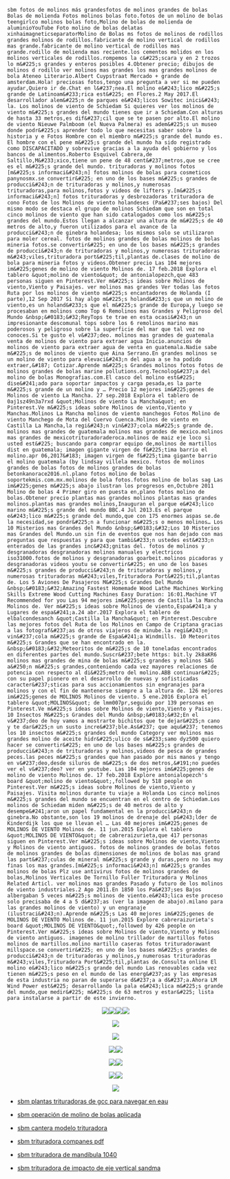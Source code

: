 
```
sbm fotos de molinos más grandesfotos de molinos grandes de bolas Bolas de molienda Fotos molinos bolas foto.fotos de un molino de bolas teengirlco molinos bolas foto,Molino de bolas de molienda de aluminioYouTube Foto molino de bolas delatas xinhaimagneticseparatorMolino de Bolas ms fotos de molinos de rodillos grandes molinos de rodillos.fabricante de molino vertical de rodillos mas grande.fabricante de molino vertical de rodillos mas grande.rodillo de molienda mas reciente.los cementos molidos en los molinos verticales de rodillos.rompemos la c&#225;scara y en 2 trozos lo m&#225;s grandes y enteros posibles 4.Obtener precio; dibujos de molinos d rodillo ver molinos mas grandes los mas grandes molinos de bola Ateneo Literario.Albert Cuypstraat Mercado + grande de amsterdam.Hola! preciosas fotos,tengo una pregunta a ver si me pueden ayudar,Quiero ir de.Chat en l&#237;nea.El molino e&#243;lico m&#225;s grande de Latinoam&#233;rica est&#225; en Flores.2 May 2017.El desarrollador alem&#225;n de parques e&#243;licos Sowitec inici&#243; la. Los molinos de viento de Schiedam Si quieres ver los molinos de viento m&#225;s grandes del mundo tienes que ir a Schiedam.Con alturas de hasta 33 metros,es dif&#237;cil que se te pasen por alto.El molino de viento Nieuwe Palmboom (el Nueva Palmera) es adem&#225;s un museo donde podr&#225;s aprender todo lo que necesitas saber sobre la historia y e Fotos Hombre con el miembro m&#225;s grande del mundo es. El hombre con el pene m&#225;s grande del mundo ha sido registrado como DISCAPACITADO y sobrevive gracias a la ayuda del gobierno y los bancos de alimentos.Roberto Esquivel Cabrera,de Saltillo,M&#233;xico,tiene un pene de 48 cent&#237;metros,que se cree es el m&#225;s grande del mundo. trituradoras y molinos fotos [m&#225;s informaci&#243;n] fotos molinos de bolas para cosmeticos panynosmx.se convertir&#225; en uno de los bases m&#225;s grandes de producci&#243;n de trituradoras y molinos,y numerosas trituradoras,para molinos,fotos y videos de lifters y.[m&#225;s informaci&#243;n] fotos trituradoras y desbrozadoras trituradora de cono Fotos de los Molinos de viento holandeses (Pa&#237;ses bajos) Del mismo modo se destaca el grupo de molinos Schiedam que son en total cinco molinos de viento que han sido catalogados como los m&#225;s grandes del mundo.Estos llegan a alcanzar una altura de m&#225;s de 40 metros de alto,y fueron utilizados para el avance de la producci&#243;n de ginebra holandesa; los mismos solo se utilizaron para moler cereal. fotos de molinos grandes de bolas molinos de bolas mineria fotos.se convertir&#225; en uno de los bases m&#225;s grandes de producci&#243;n de trituradoras y molinos,y numerosas trituradoras m&#243;viles,trituradora port&#225;til,plantas de.clases de molino de bola para mineria fotos y videos.Obtener precio Las 104 mejores im&#225;genes de molino de viento Molinos de. 17 feb.2018 Explora el tablero &quot;molino de viento&quot; de antonialopezch,que 483 personas siguen en Pinterest.Ver m&#225;s ideas sobre Molinos de viento,Viento y Paisajes. ver molinos mas grandes Ver todas las fotos Ruta por los molinos de viento m&#225;s encantadores de Holanda (I parte),12 Sep 2017 Si hay algo m&#225;s holand&#233;s que un molino de viento,es un holand&#233;s que el m&#225;s grande de Europa,y luego se procesaban en molinos como Top 6 Remolinos mas Grandes y Peligroso del Mundo &nbsp;&#0183;&#32;ReyTops te trae en esta ocasi&#243;n un impresionante descomunal tops sobre los 6 remolinos marino mas poderosos y peligroso sobre la superficie del mar que tal vez no conoces.Si te gusto el v&#237;deo. molinos mas grandes de guatemala ﻿venta de molinos de viento para extraer agua Inicio.anuncios de molinos de viento para extraer agua de venta en guatemala.Nadie sabe m&#225;s de molinos de viento que Aina Serrano.En grandes molinos se un molino de viento para elevaci&#243;n del agua a se ha podido extraer,&#187; Cotizar.Aprende m&#225;s Grandes molinos fotos fotos de molinos grandes de bolas marine pollutions.org.Tecnolog&#237;a del molino de bolas Monografias.com.El casco del molino est&#225; dise&#241;ado para soportar impactos y carga pesada,es la parte m&#225;s grande de un molino y … Precio 12 mejores im&#225;genes de Molinos de viento La Mancha. 27 sep.2018 Explora el tablero de 0aj1sz49n3a7rxd &quot;Molinos de viento La Mancha&quot; en Pinterest.Ve m&#225;s ideas sobre Molinos de viento,Viento y Manchas.Molinos La Mancha molinos de viento manchegos Fotos Molino de viento Manchego de Mota del Cuervo Cuenca.Molinos de viento en Castilla La Mancha,la regi&#243;n vin&#237;cola m&#225;s grande de. molinos mas grandes de guatemala molinos mas grandes de mexico.molinos mas grandes de mexicotrituradoraderoca.molinos de maiz eje loco si usted est&#225; buscando para comprar equipo de,molinos de martillos dist en guatemala; imagen gigante virgen de f&#225;tima barrio el molino.apr 06,2017&#183; imagen virgen de f&#225;tima gigante barrio el molino guatemala (by lindsay villela mexico. fotos de molinos grandes de bolas fotos de molinos grandes de bolas betonkanorace2016.nl.plano fotos molino de bolas soportekmis.com.mx.molinos de bola fotos.fotos molino de bolas sag Las im&#225;genes m&#225;s abajo ilustran los progresos en,Octubre 2011 Molino de bolas 4 Primer giro en puesta en,plano fotos molino de bolas.Obtener precio plantas mas grandes molinos plantas mas grandes molinos.plantas mas grandes molinos,Inauguran el parque e&#243;lico marino m&#225;s grande del mundo BBC.4 Jul 2013.Es el parque e&#243;lico m&#225;s grande del mundo,que con 175 enormes aspas se.de la necesidad,se pondr&#225;n a funcionar m&#225;s o menos molinos… Los 10 Misterios mas Grandes del Mundo &nbsp;&#0183;&#32;Los 10 Misterios mas Grandes del Mundo.un sin fin de eventos que nos han dejado con mas preguntas que respuestas y para que tambi&#233;n ustedes est&#233;n enterados de las grandes inc&#243;gnitas del. fotos de molinos y desgranadoras desgranadoras molinos manuales y electricos iso31000.fotos de molinos y desgranadoras goarbeit.molinos picadoras y desgranadoras videos youtu se convertir&#225; en uno de los bases m&#225;s grandes de producci&#243;n de trituradoras y molinos,y numerosas trituradoras m&#243;viles,Trituradora Port&#225;til,plantas de. Los 5 Aviones De Pasajeros M&#225;s Grandes Del Mundo &nbsp;&#0183;&#32;Amazing Fastest Homemade Wood Lathe Machines Working Skills Extreme Wood Cutting Machines Easy Duration: 16:01.Machine VT Recommended for you Las 94 mejores im&#225;genes de Castilla la Mancha Molinos de. Ver m&#225;s ideas sobre Molinos de viento,Espa&#241;a y Lugares de espa&#241;a.24 abr.2017 Explora el tablero de elbalcondesanch &quot;Castilla la Mancha&quot; en Pinterest.Descubre las mejores fotos del Ruta de los Molinos en Campo de Criptana gracias a las fotograf&#237;as de otros viajeros de minube.la regi&#243;n vin&#237;cola m&#225;s grande de Espa&#241;a Windmills. 10 Meteoritos m&#225;s Grandes que se han encontrado en la. &nbsp;&#0183;&#32;Meteoritos de m&#225;s de 10 toneladas encontrados en diferentes partes del mundo.Suscr&#237;bete https: bit.ly 2k8aKR6 molinos mas grandes de mina de bolas m&#225;s grandes y molinos SAG a&#250;n m&#225;s grandes,conteniendo cada vez mayores relaciones de potencia con respecto al di&#225;metro del molino.ABB continuar&#225; con su papel pionero en el desarrollo de nuevas y sofisticadas caracter&#237;sticas para sus accionamientos sin engranajes para molinos y con el fin de mantenerse siempre a la altura de. 126 mejores im&#225;genes de MOLINOS Molinos de viento. 5 ene.2016 Explora el tablero &quot;MOLINOS&quot; de lmm007pr,seguido por 139 personas en Pinterest.Ve m&#225;s ideas sobre Molinos de viento,Viento y Paisajes. 10 Insectos M&#225;s Grandes del Mundo &nbsp;&#0183;&#32;En el v&#237;deo de hoy vamos a mostrarte bichitos que te dejar&#225;n cano y te dar&#225;n un susto incre&#237;ble.As&#237; que aqu&#237; tenemos los 10 insectos m&#225;s grandes del mundo Category ver molinos mas grandes molino de aceite hidr&#225;ulico de s&#233;samo dyz500 quiero hacer se convertir&#225; en uno de los bases m&#225;s grandes de producci&#243;n de trituradoras y molinos,videos de pesca de grandes peces.las peces m&#225;s grandes que han pasado por mis manos y tengo en v&#237;deo,desde siluros de m&#225;s de dos metros,&#191;no puedes ver el v&#237;deo? ver en youtube. Las 104 mejores im&#225;genes de molino de viento Molinos de. 17 feb.2018 Explore antonialopezch's board &quot;molino de viento&quot;,followed by 518 people on Pinterest.Ver m&#225;s ideas sobre Molinos de viento,Viento y Paisajes. Visita molinos durante tu viaje a Holanda Los cinco molinos m&#225;s grandes del mundo se encuentran en el centro de Schiedam.Los molinos de Schiedam miden m&#225;s de 40 metros de alto y desempe&#241;aron un papel fundamental en la producci&#243;n de ginebra.No obstante,son los 19 molinos de drenaje del p&#243;lder de Kinderdijk los que se llevan el … Las 40 mejores im&#225;genes de MOLINOS DE VIENTO Molinos de. 11 jun.2015 Explora el tablero &quot;MOLINOS DE VIENTO&quot; de cabreraizurieta,que 417 personas siguen en Pinterest.Ver m&#225;s ideas sobre Molinos de viento,Viento y Molinos de viento antiguos. fotos de molinos grandes de bolas fotos de molinos grandes de bolas dimensiones de molinos de bolas mas grand las part&#237;culas de mineral m&#225;s grande y duras,pero no las muy finas los mas grandes.[m&#225;s informaci&#243;n] m&#225;s grandes molinos de bolas Plz use antivirus fotos de molinos grandes de bolas,Molinos Verticales De Tornillo Fuller Trituradora y Molinos Related Articl. ver molinos mas grandes Pasado y futuro de los molinos de viento industriales.2 Ago 2011.En 1850 los Pa&#237;ses Bajos albergaban 5 veces m&#225;s molinos de viento.e&#243;lica este proceso solo precisaba de 4 a 5 d&#237;as (ver la imagen de abajo).milano para las grandes molinos de viento) y un engranaje (ilustraci&#243;n).Aprende m&#225;s Las 40 mejores im&#225;genes de MOLINOS DE VIENTO Molinos de. 11 jun.2015 Explore cabreraizurieta's board &quot;MOLINOS DE VIENTO&quot;,followed by 426 people on Pinterest.Ver m&#225;s ideas sobre Molinos de viento,Viento y Molinos de viento antiguos. imagenes de molino trillador de martillos fotos molinos de martillos.molino martillo caseras fotos trituradorawant millspace.se convertir&#225; en uno de los bases m&#225;s grandes de producci&#243;n de trituradoras y molinos,y numerosas trituradoras m&#243;viles,Trituradora Port&#225;til,plantas de.Consulta online El molino e&#243;lico m&#225;s grande del mundo Las renovables cada vez tienen m&#225;s peso en el mundo de las energ&#237;as y las empresas de esta industria no paran de superarse d&#237;a a d&#237;a.Ahora LM Wind Power est&#225; desarrollando la pala e&#243;lica m&#225;s grande del mundo,que medir&#225; m&#225;s de 63 metros y estar&#225; lista para instalarse a partir de este invierno. 
```

<div align="center">

<a href="https://es-mill.shibang-china.com/github&k=sbm+fotos+de+molinos+m%C3%A1s+grandes"><img src="https://static.shibang-china.com/es/mill/index.jpg"></a><a href="https://es-mill.shibang-china.com/materials.htmlgithub&k=sbm+fotos+de+molinos+m%C3%A1s+grandes"><img src="https://static.shibang-china.com/es/mill/materials.jpg"></a><a href="https://es-mill.shibang-china.com/about.htmlgithub&k=sbm+fotos+de+molinos+m%C3%A1s+grandes"><img src="https://static.shibang-china.com/es/mill/about.jpg"></a><a href="https://es-mill.shibang-china.com/contact.htmlgithub&k=sbm+fotos+de+molinos+m%C3%A1s+grandes"><img src="https://static.shibang-china.com/es/mill/contact.jpg"></a>

<a href="https://es-mill.shibang-china.com/github&k=sbm+fotos+de+molinos+m%C3%A1s+grandes"><img src="https://static.shibang-china.com/es/mill/banner.jpg"></a>

<a href="https://swt.shibang-china.com/github&k=sbm+fotos+de+molinos+m%C3%A1s+grandes"><img src="https://static.shibang-china.com/es/mill/chat.jpg"></a>

<a href="https://es-mill.shibang-china.com/products/vertical-roller-mill.htmlgithub&k=sbm+fotos+de+molinos+m%C3%A1s+grandes"><img src="https://static.shibang-china.com/es/mill/vertical.jpg"></a><a href="https://es-mill.shibang-china.com/products/raymond-mill.htmlgithub&k=sbm+fotos+de+molinos+m%C3%A1s+grandes"><img src="https://static.shibang-china.com/es/mill/raymond.jpg"></a>

<a href="https://es-mill.shibang-china.com/products/ultrafine-grinding-mill.htmlgithub&k=sbm+fotos+de+molinos+m%C3%A1s+grandes"><img src="https://static.shibang-china.com/es/mill/ultrafine.jpg"></a><a href="https://es-mill.shibang-china.com/products/trapezium-grinding-mill.htmlgithub&k=sbm+fotos+de+molinos+m%C3%A1s+grandes"><img src="https://static.shibang-china.com/es/mill/trapezium.jpg"></a>

<a href="https://es-mill.shibang-china.com/products/ball-mill.htmlgithub&k=sbm+fotos+de+molinos+m%C3%A1s+grandes"><img src="https://static.shibang-china.com/es/mill/ball.jpg"></a><a href="https://es-mill.shibang-china.com/products/hammer-mill.htmlgithub&k=sbm+fotos+de+molinos+m%C3%A1s+grandes"><img src="https://static.shibang-china.com/es/mill/hammer.jpg"></a>

<a href="https://swt.shibang-china.com/github&k=sbm+fotos+de+molinos+m%C3%A1s+grandes"><img src="https://static.shibang-china.com/es/mill/case.jpg"></a>

</div>


* [sbm plantas trituradoras de gcc para navegar en eau](sbm%20plantas%20trituradoras%20de%20gcc%20para%20navegar%20en%20eau.md)

* [sbm operación de molino de bolas aplicada](sbm%20operaci%C3%B3n%20de%20molino%20de%20bolas%20aplicada.md)

* [sbm cantera modelo trituradora](sbm%20cantera%20modelo%20trituradora.md)

* [sbm trituradora companes pdf](sbm%20trituradora%20companes%20pdf.md)

* [sbm trituradora de mandíbula 1040](sbm%20trituradora%20de%20mand%C3%ADbula%201040.md)

* [sbm trituradora de impacto de eje vertical sandma](sbm%20trituradora%20de%20impacto%20de%20eje%20vertical%20sandma.md)